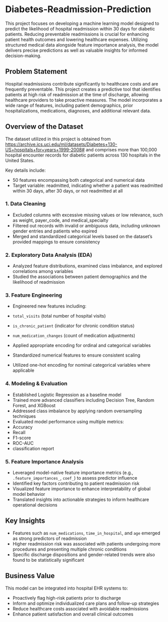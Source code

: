# Diabetes-Readmission-Prediction
This project focuses on developing a machine learning model designed to predict the likelihood of hospital readmission within 30 days for diabetic patients. Reducing preventable readmissions is crucial for enhancing patient health outcomes and lowering healthcare expenses. Utilizing structured medical data alongside feature importance analysis, the model delivers precise predictions as well as valuable insights for informed decision-making.

## Problem Statement
Hospital readmissions contribute significantly to healthcare costs and are frequently preventable. This project creates a predictive tool that identifies patients at high risk of readmission at the time of discharge, allowing healthcare providers to take proactive measures. The model incorporates a wide range of features, including patient demographics, prior hospitalizations, medications, diagnoses, and additional relevant data.

## Overview of the Dataset
The dataset utilized in this project is obtained from https://archive.ics.uci.edu/ml/datasets/Diabetes+130-US+hospitals+for+years+1999-2008# and comprises more than 100,000 hospital encounter records for diabetic patients across 130 hospitals in the United States.

Key details include:
- 50 features encompassing both categorical and numerical data
- Target variable: readmitted, indicating whether a patient was readmitted within 30 days, after 30 days, or not readmitted at all

### 1. Data Cleaning
- Excluded columns with excessive missing values or low relevance, such as weight, payer_code, and medical_specialty
- Filtered out records with invalid or ambiguous data, including unknown gender entries and patients who expired
- Merged and standardized categorical levels based on the dataset’s provided mappings to ensure consistency

### 2. Exploratory Data Analysis (EDA)
- Analyzed feature distributions, examined class imbalance, and explored correlations among variables
- Studied the associations between patient demographics and the likelihood of readmission

### 3. Feature Engineering
- Engineered new features including:
 - `total_visits` (total number of hospital visits)
 - `is_chronic_patient` (indicator for chronic condition status)
 - `num_medication_changes` (count of medication adjustments)
 
- Applied appropriate encoding for ordinal and categorical variables
- Standardized numerical features to ensure consistent scaling
- Utilized one-hot encoding for nominal categorical variables where applicable

### 4. Modeling & Evaluation
- Established Logistic Regression as a baseline model
- Trained more advanced classifiers including Decision Tree, Random Forest, and XGBoost
- Addressed class imbalance by applying random oversampling techniques
- Evaluated model performance using multiple metrics:
 - Accuracy
 - Recall
 - F1-score
 - ROC-AUC
 - classification report

### 5. Feature Importance Analysis
- Leveraged model-native feature importance metrics (e.g., `.feature_importances_`, `coef_`) to assess predictor influence
- Identified key factors contributing to patient readmission risk
- Visualized feature importance to enhance interpretability of global model behavior
- Translated insights into actionable strategies to inform healthcare operational decisions


## Key Insights
- Features such as `num_medications`, `time_in_hospital`, and `age` emerged as strong predictors of readmission
- Higher readmission risk was associated with patients undergoing more procedures and presenting multiple chronic conditions
- Specific discharge dispositions and gender-related trends were also found to be statistically significant

## Business Value
This model can be integrated into hospital EHR systems to:
- Proactively flag high-risk patients prior to discharge
- Inform and optimize individualized care plans and follow-up strategies
- Reduce healthcare costs associated with avoidable readmissions
- Enhance patient satisfaction and overall clinical outcomes